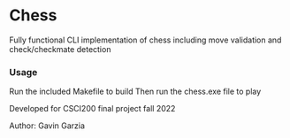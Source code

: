 # Chess
Fully functional CLI implementation of chess including move validation and check/checkmate detection

### Usage
Run the included Makefile to build
Then run the chess.exe file to play

Developed for CSCI200 final project fall 2022

Author: Gavin Garzia
